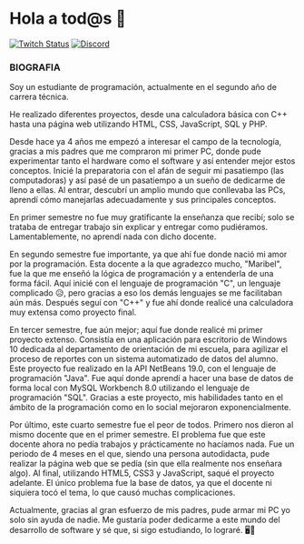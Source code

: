 # Hola a tod@s 👋
[![Twitch Status](https://img.shields.io/twitch/status/mouredev?style=social)](https://www.twitch.tv/mama1ucha)
[![Discord](https://img.shields.io/discord/729672926432985098?style=social&label=Discord&logo=discord)](https://discord.gg/x3Hxp7wZ)

### BIOGRAFIA
Soy un estudiante de programación, actualmente en el segundo año de carrera técnica.

He realizado diferentes proyectos, desde una calculadora básica con C++ hasta una página web utilizando HTML, CSS, JavaScript, SQL y PHP.


Desde hace ya 4 años me empezó a interesar el campo de la tecnología, gracias a mis padres que me compraron mi primer PC, donde pude experimentar tanto el hardware como el software y así entender mejor estos conceptos. Inicié la preparatoria con el afán de seguir mi pasatiempo (las computadoras) y así pasé de un pasatiempo a un sueño de dedicarme de lleno a ellas. Al entrar, descubrí un amplio mundo que conllevaba las PCs, aprendí cómo manejarlas adecuadamente y sus principales conceptos.


En primer semestre no fue muy gratificante la enseñanza que recibí; solo se trataba de entregar trabajo sin explicar y entregar como pudiéramos. Lamentablemente, no aprendí nada con dicho docente.


En segundo semestre fue importante, ya que ahí fue donde nació mi amor por la programación. Esta docente a la que agradezco mucho, "Maribel", fue la que me enseñó la lógica de programación y a entenderla de una forma fácil. Aquí inicié con el lenguaje de programación "C", un lenguaje complicado 😥, pero gracias a eso los demás lenguajes se me facilitaban aún más. Después seguí con "C++" y fue ahí donde realicé una calculadora muy extensa como proyecto final.

En tercer semestre, fue aún mejor; aquí fue donde realicé mi primer proyecto extenso. Consistía en una aplicación para escritorio de Windows 10 dedicada al departamento de orientación de mi escuela, para agilizar el proceso de reportes con un sistema automatizado de datos del alumno. Este proyecto fue realizado en la API NetBeans 19.0, con el lenguaje de programación "Java". Fue aquí donde aprendí a hacer una base de datos de forma local con MySQL Workbench 8.0 utilizando el lenguaje de programación "SQL". Gracias a este proyecto, mis habilidades tanto en el ámbito de la programación como en lo social mejoraron exponencialmente.

Por último, este cuarto semestre fue el peor de todos. Primero nos dieron al mismo docente que en el primer semestre. El problema fue que este docente ahora no pedía trabajos y prácticamente no hacíamos nada. Fue un periodo de 4 meses en el que, siendo una persona autodidacta, pude realizar la página web que se pedía (sin que ella realmente nos enseñara algo). Al final, utilizando HTML5, CSS3 y JavaScript, saqué el proyecto adelante. El único problema fue la base de datos, ya que el docente ni siquiera tocó el tema, lo que causó muchas complicaciones.


Actualmente, gracias al gran esfuerzo de mis padres, pude armar mi PC yo solo sin ayuda de nadie. Me gustaría poder dedicarme a este mundo del desarrollo de software y sé que, si sigo estudiando, lo lograré. 🖥️🫡
